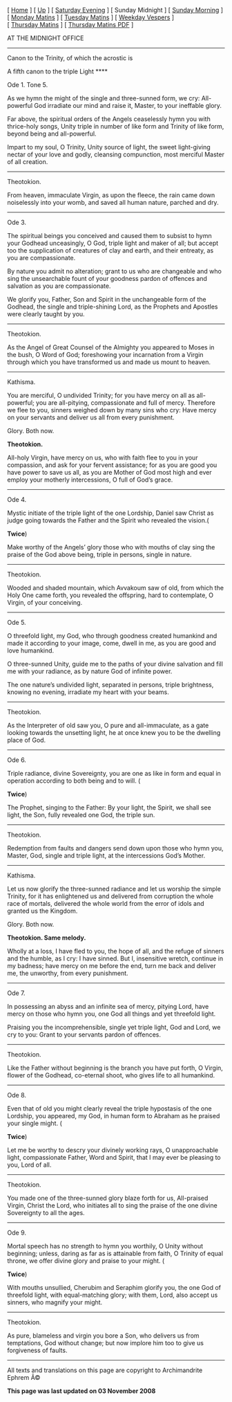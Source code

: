 \[ [Home](index.md) \] \[ [Up](tone5.md) \] \[ [Saturday Evening](sat5ec.md) \] \[ Sunday Midnight \] \[ [Sunday Morning](sun5mc.md) \] \[ [Monday Matins](monday_matins4.md) \] \[ [Tuesday Matins](tuesday_matins4.md) \] \[ [Weekday Vespers](weekday_vespers4.md) \] \[ [Thursday Matins](thursday_matins5.md) \] \[ [Thursday Matins PDF](Thursday%20Matins%20PDF.md) \]

AT THE MIDNIGHT OFFICE

****

Canon to the Trinity, of which the acrostic is

A fifth canon to the triple Light ****

Ode 1. Tone 5.

As we hymn the might of the single and three-sunned form, we cry: All-powerful God irradiate our mind and raise it, Master, to your ineffable glory.

Far above, the spiritual orders of the Angels ceaselessly hymn you with thrice-holy songs, Unity triple in number of like form and Trinity of like form, beyond being and all-powerful.

Impart to my soul, O Trinity, Unity source of light, the sweet light-giving nectar of your love and godly, cleansing compunction, most merciful Master of all creation.

****

Theotokion.

From heaven, immaculate Virgin, as upon the fleece, the rain came down noiselessly into your womb, and saved all human nature, parched and dry.

****

Ode 3.

The spiritual beings you conceived and caused them to subsist to hymn your Godhead unceasingly, O God, triple light and maker of all; but accept too the supplication of creatures of clay and earth, and their entreaty, as you are compassionate.

By nature you admit no alteration; grant to us who are changeable and who sing the unsearchable fount of your goodness pardon of offences and salvation as you are compassionate.

We glorify you, Father, Son and Spirit in the unchangeable form of the Godhead, the single and triple-shining Lord, as the Prophets and Apostles were clearly taught by you.

****

Theotokion.

As the Angel of Great Counsel of the Almighty you appeared to Moses in the bush, O Word of God; foreshowing your incarnation from a Virgin through which you have transformed us and made us mount to heaven.

****

Kathisma.

You are merciful, O undivided Trinity; for you have mercy on all as all-powerful; you are all-pitying, compassionate and full of mercy. Therefore we flee to you, sinners weighed down by many sins who cry: Have mercy on your servants and deliver us all from every punishment.

Glory. Both now.

**Theotokion.**

All-holy Virgin, have mercy on us, who with faith flee to you in your compassion, and ask for your fervent assistance; for as you are good you have power to save us all, as you are Mother of God most high and ever employ your motherly intercessions, O full of God’s grace.

****

Ode 4.

Mystic initiate of the triple light of the one Lordship, Daniel saw Christ as judge going towards the Father and the Spirit who revealed the vision.(

**Twice**)

Make worthy of the Angels’ glory those who with mouths of clay sing the praise of the God above being, triple in persons, single in nature.

****

Theotokion.

Wooded and shaded mountain, which Avvakoum saw of old, from which the Holy One came forth, you revealed the offspring, hard to contemplate, O Virgin, of your conceiving.

****

Ode 5.

O threefold light, my God, who through goodness created humankind and made it according to your image, come, dwell in me, as you are good and love humankind.

O three-sunned Unity, guide me to the paths of your divine salvation and fill me with your radiance, as by nature God of infinite power.

The one nature’s undivided light, separated in persons, triple brightness, knowing no evening, irradiate my heart with your beams.

****

Theotokion.

As the Interpreter of old saw you, O pure and all-immaculate, as a gate looking towards the unsetting light, he at once knew you to be the dwelling place of God.

****

Ode 6.

Triple radiance, divine Sovereignty, you are one as like in form and equal in operation according to both being and to will. (

**Twice**)

The Prophet, singing to the Father: By your light, the Spirit, we shall see light, the Son, fully revealed one God, the triple sun.

****

Theotokion.

Redemption from faults and dangers send down upon those who hymn you, Master, God, single and triple light, at the intercessions God’s Mother.

****

Kathisma.

Let us now glorify the three-sunned radiance and let us worship the simple Trinity, for it has enlightened us and delivered from corruption the whole race of mortals, delivered the whole world from the error of idols and granted us the Kingdom.

Glory. Both now.

**Theotokion. Same melody.**

Wholly at a loss, I have fled to you, the hope of all, and the refuge of sinners and the humble, as I cry: I have sinned. But I, insensitive wretch, continue in my badness; have mercy on me before the end, turn me back and deliver me, the unworthy, from every punishment.

****

Ode 7.

In possessing an abyss and an infinite sea of mercy, pitying Lord, have mercy on those who hymn you, one God all things and yet threefold light.

Praising you the incomprehensible, single yet triple light, God and Lord, we cry to you: Grant to your servants pardon of offences.

****

Theotokion.

Like the Father without beginning is the branch you have put forth, O Virgin, flower of the Godhead, co-eternal shoot, who gives life to all humankind.

****

Ode 8.

Even that of old you might clearly reveal the triple hypostasis of the one Lordship, you appeared, my God, in human form to Abraham as he praised your single might. (

**Twice**)

Let me be worthy to descry your divinely working rays, O unapproachable light, compassionate Father, Word and Spirit, that I may ever be pleasing to you, Lord of all.

****

Theotokion.

You made one of the three-sunned glory blaze forth for us, All-praised Virgin, Christ the Lord, who initiates all to sing the praise of the one divine Sovereignty to all the ages.

****

Ode 9.

Mortal speech has no strength to hymn you worthily, O Unity without beginning; unless, daring as far as is attainable from faith, O Trinity of equal throne, we offer divine glory and praise to your might. (

**Twice**)

With mouths unsullied, Cherubim and Seraphim glorify you, the one God of threefold light, with equal-matching glory; with them, Lord, also accept us sinners, who magnify your might.

****

Theotokion.

As pure, blameless and virgin you bore a Son, who delivers us from temptations, God without change; but now implore him too to give us forgiveness of faults.

------------------------------------------------------------------------

All texts and translations on this page are copyright to
Archimandrite Ephrem Â©

**This page was last updated on 03 November 2008**
